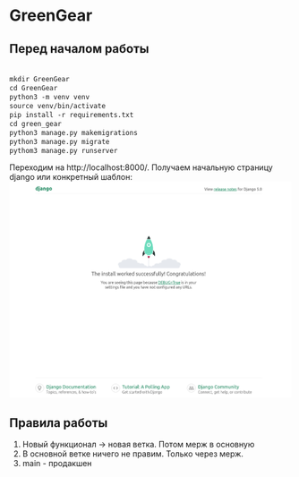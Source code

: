 # GreenGear

## Перед началом работы

```

mkdir GreenGear
cd GreenGear
python3 -m venv venv
source venv/bin/activate
pip install -r requirements.txt
cd green_gear
python3 manage.py makemigrations
python3 manage.py migrate
pythom3 manage.py runserver

```
Переходим на http://localhost:8000/.
Получаем начальную страницу django или конкретный шаблон:
![img.png](img.png)

## Правила работы
1. Новый функционал -> новая ветка. Потом мерж в основную
2. В основной ветке ничего не правим. Только через мерж.
3. main - продакшен
